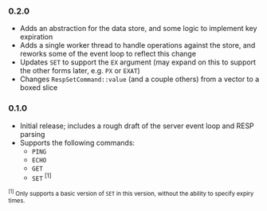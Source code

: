 ### 0.2.0
- Adds an abstraction for the data store, and some logic to implement key expiration
- Adds a single worker thread to handle operations against the store, and reworks some of the event loop to reflect this change
- Updates `SET` to support the `EX` argument (may expand on this to support the other forms later, e.g. `PX` or `EXAT`)
- Changes `RespSetCommand::value` (and a couple others) from a vector to a boxed slice

### 0.1.0
- Initial release; includes a rough draft of the server event loop and RESP parsing
- Supports the following commands:
  - `PING`
  - `ECHO`
  - `GET`
  - `SET` <sup>[1]</sup>

<sub><sup>[1]</sup> Only supports a basic version of `SET` in this version, without the ability to specify expiry times.</sub>